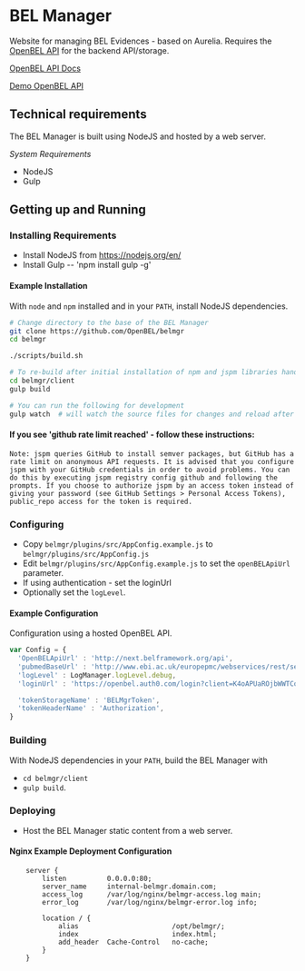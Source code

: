 # BEL Manager

Website for managing BEL Evidences - based on Aurelia.  Requires the [OpenBEL API][OpenBEL API] for the backend API/storage.

[OpenBEL API Docs][OpenBEL API Docs]

[Demo OpenBEL API][Demo OpenBEL API]

## Technical requirements

The BEL Manager is built using NodeJS and hosted by a web server.

*System Requirements*

- NodeJS
- Gulp


## Getting up and Running

### Installing Requirements

- Install NodeJS from https://nodejs.org/en/
- Install Gulp -- 'npm install gulp -g'

#### Example Installation

With ``node`` and ``npm`` installed and in your ``PATH``, install NodeJS
dependencies.

```bash
# Change directory to the base of the BEL Manager
git clone https://github.com/OpenBEL/belmgr
cd belmgr

./scripts/build.sh

# To re-build after initial installation of npm and jspm libraries handled by the build.sh script
cd belmgr/client
gulp build

# You can run the following for development
gulp watch  # will watch the source files for changes and reload after every change
```

#### If you see 'github rate limit reached' - follow these instructions:
    Note: jspm queries GitHub to install semver packages, but GitHub has a rate limit on anonymous API requests. It is advised that you configure jspm with your GitHub credentials in order to avoid problems. You can do this by executing jspm registry config github and following the prompts. If you choose to authorize jspm by an access token instead of giving your password (see GitHub Settings > Personal Access Tokens), public_repo access for the token is required.

### Configuring

- Copy ``belmgr/plugins/src/AppConfig.example.js`` to ``belmgr/plugins/src/AppConfig.js``
- Edit ``belmgr/plugins/src/AppConfig.example.js`` to set the ``openBELApiUrl`` parameter.
- If using authentication - set the loginUrl
- Optionally set the ``logLevel``.

#### Example Configuration

Configuration using a hosted OpenBEL API.

```javascript
var Config = {
  'OpenBELApiUrl' : 'http://next.belframework.org/api',
  'pubmedBaseUrl' : 'http://www.ebi.ac.uk/europepmc/webservices/rest/search',
  'logLevel' : LogManager.logLevel.debug,
  'loginUrl' : 'https://openbel.auth0.com/login?client=K4oAPUaROjbWWTCoAhf0nKYfTGsZWbHE&protocol=oauth2&response_type=token&scope=openid%20profile',

  'tokenStorageName' : 'BELMgrToken',
  'tokenHeaderName' : 'Authorization',
}
```

### Building

With NodeJS dependencies in your ``PATH``, build the BEL Manager with
- ``cd belmgr/client``
- ``gulp build``.

### Deploying

- Host the BEL Manager static content from a web server.

#### Nginx Example Deployment Configuration

```
    server {
        listen          0.0.0.0:80;
        server_name     internal-belmgr.domain.com;
        access_log      /var/log/nginx/belmgr-access.log main;
        error_log       /var/log/nginx/belmgr-error.log info;

        location / {
            alias                       /opt/belmgr/;
            index                       index.html;
            add_header  Cache-Control   no-cache;
        }
    }
```

[OpenBEL API]:      https://github.com/OpenBEL/openbel-api
[OpenBEL API Docs]: http://next.belframework.org/
[Demo OpenBEL API]: http://next.belframework.org/api
